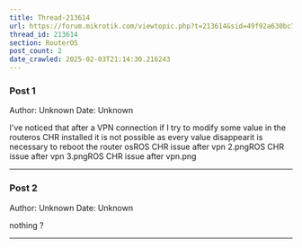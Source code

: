 ```yaml
---
title: Thread-213614
url: https://forum.mikrotik.com/viewtopic.php?t=213614&sid=49f92a630bc7970d8ca50523be880e8f
thread_id: 213614
section: RouterOS
post_count: 2
date_crawled: 2025-02-03T21:14:30.216243
---
```


### Post 1
Author: Unknown
Date: Unknown

I've noticed that after a VPN connection if I try to modify some value in the routeros CHR installed it is not possible as every value disappearit is necessary to reboot the router osROS CHR issue after vpn 2.pngROS CHR issue after vpn 3.pngROS CHR issue after vpn.png

---
### Post 2
Author: Unknown
Date: Unknown

nothing ?

---
